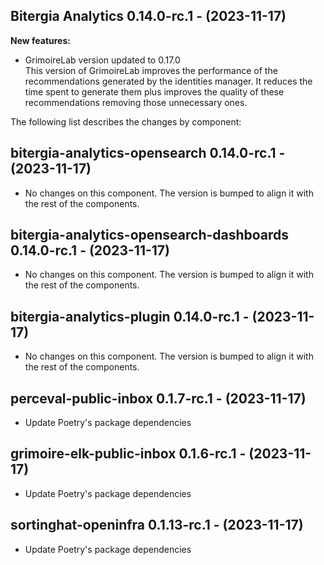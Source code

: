 ## Bitergia Analytics 0.14.0-rc.1 - (2023-11-17)

**New features:**

 * GrimoireLab version updated to 0.17.0\
   This version of GrimoireLab improves the performance of the
   recommendations generated by the identities manager. It reduces the
   time spent to generate them plus improves the quality of these
   recommendations removing those unnecessary ones.

The following list describes the changes by component:

  ## bitergia-analytics-opensearch 0.14.0-rc.1 - (2023-11-17)
  
  * No changes on this component. The version is bumped to align it
    with the rest of the components.
  ## bitergia-analytics-opensearch-dashboards 0.14.0-rc.1 - (2023-11-17)
  
  * No changes on this component. The version is bumped to align it
    with the rest of the components.
  ## bitergia-analytics-plugin 0.14.0-rc.1 - (2023-11-17)
  
  * No changes on this component. The version is bumped to align it
    with the rest of the components.
  ## perceval-public-inbox 0.1.7-rc.1 - (2023-11-17)
  
  * Update Poetry's package dependencies
  ## grimoire-elk-public-inbox 0.1.6-rc.1 - (2023-11-17)
  
  * Update Poetry's package dependencies
  ## sortinghat-openinfra 0.1.13-rc.1 - (2023-11-17)
  
  * Update Poetry's package dependencies
